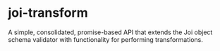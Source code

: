 # joi-transform
A simple, consolidated, promise-based API that extends the Joi object schema validator with functionality for performing transformations.
